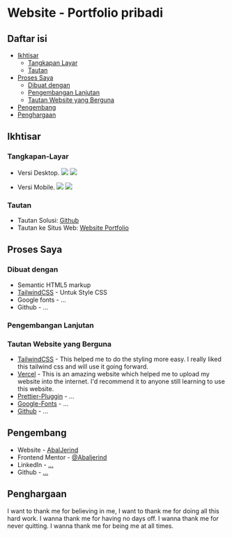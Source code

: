 <!-- TODO: ubah bahasa dari inggris ke indonesia -->

# Website - Portfolio pribadi

## Daftar isi

- [Ikhtisar](#Ikhtisar)
  - [Tangkapan Layar](#Tangkapan-Layar)
  - [Tautan](#Tautan)
- [Proses Saya](#Proses-Saya)
  - [Dibuat dengan](#Dibuat-Dengan)
  - [Pengembangan Lanjutan](#Pengembangan-Lanjutan)
  - [Tautan Website yang Berguna](#Tautan-Website-yang-Berguna)
- [Pengembang](#Pengembang)
- [Penghargaan](#Penghargaan)

## Ikhtisar

### Tangkapan-Layar

<!-- TODO: isi local link untuk screenshot nya. -->

- Versi Desktop.
  ![](./images/...)
  ![](./images/...)

- Versi Mobile.
  ![](./images/...)
  ![](./images/...)

### Tautan

<!-- TODO: isikan link pada kedua poin dibawah -->

- Tautan Solusi: [Github](...)
- Tautan ke Situs Web: [Website Portfolio](...)

## Proses Saya

### Dibuat dengan

- Semantic HTML5 markup
- [TailwindCSS](https://tailwindcss.com/) - Untuk Style CSS
- Google fonts - ...
- Github - ...
<!-- TODO: isikan untuk bahasa / framework apa yang digunakan -->

### Pengembangan Lanjutan

<!-- TODO: isikan untuk pengembangan lanjutan -->

### Tautan Website yang Berguna

<!-- TODO: ubah ke bahasa indonesia + jika ada lagi tautan yg lainnya bisa ditambahkan -->

- [TailwindCSS](https://tailwindcss.com/) - This helped me to do the styling more easy. I really liked this tailwind css and will use it going forward.
- [Vercel](https://vercel.com) - This is an amazing website which helped me to upload my website into the internet. I'd recommend it to anyone still learning to use this website.
- [Prettier-Pluggin](https://www.npmjs.com/package/prettier-plugin-tailwindcss) - ...
- [Google-Fonts](https://fonts.google.com/) - ...
- [Github](https://github.com) - ...

## Pengembang

<!-- TODO: isikan alamat social media yang berguna lainnya -->

- Website - [AbalJerind](https://article-preview-component-git-main-abaljerind.vercel.app/)
- Frontend Mentor - [@Abaljerind](https://www.frontendmentor.io/profile/Abaljerind)
- LinkedIn - [...](...)
- Github - [...](...)

## Penghargaan

<!-- TODO: ganti jadi bahasa indonesia -->

I want to thank me for believing in me, I want to thank me for doing all this hard work. I wanna thank me for having no days off. I wanna thank me for never quitting. I wanna thank me for being me at all times.
